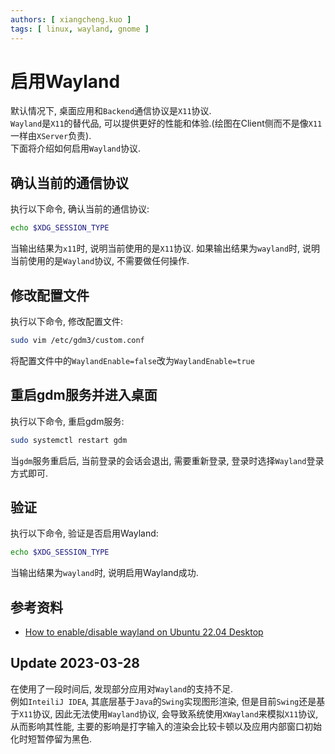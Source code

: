 ```yaml
---
authors: [ xiangcheng.kuo ]
tags: [ linux, wayland, gnome ]
---
```


# 启用Wayland

默认情况下, 桌面应用和`Backend`通信协议是`X11`协议. <br/>
`Wayland`是`X11`的替代品, 可以提供更好的性能和体验.(绘图在Client侧而不是像`X11`一样由`XServer`负责).<br/>
下面将介绍如何启用`Wayland`协议.

<!--truncate-->

## 确认当前的通信协议

执行以下命令, 确认当前的通信协议:

```bash
echo $XDG_SESSION_TYPE
```

当输出结果为`x11`时, 说明当前使用的是`X11`协议.
如果输出结果为`wayland`时, 说明当前使用的是`Wayland`协议, 不需要做任何操作.

## 修改配置文件

执行以下命令, 修改配置文件:

```bash
sudo vim /etc/gdm3/custom.conf
```

将配置文件中的`WaylandEnable=false`改为`WaylandEnable=true`

## 重启gdm服务并进入桌面

执行以下命令, 重启gdm服务:

```bash
sudo systemctl restart gdm
```

当`gdm`服务重启后, 当前登录的会话会退出, 需要重新登录, 登录时选择`Wayland`登录方式即可.

## 验证

执行以下命令, 验证是否启用Wayland:

```bash
echo $XDG_SESSION_TYPE
```

当输出结果为`wayland`时, 说明启用Wayland成功.

## 参考资料

- [How to enable/disable wayland on Ubuntu 22.04 Desktop](https://linuxconfig.org/how-to-enable-disable-wayland-on-ubuntu-22-04-desktop)

## Update 2023-03-28

在使用了一段时间后, 发现部分应用对`Wayland`的支持不足.<br/>
例如`InteiliJ IDEA`, 其底层基于`Java`的`Swing`实现图形渲染, 但是目前`Swing`还是基于`X11`协议, 因此无法使用`Wayland`协议,
会导致系统使用`XWayland`来模拟`X11`协议, 从而影响其性能, 主要的影响是打字输入的渲染会比较卡顿以及应用内部窗口初始化时短暂停留为黑色.